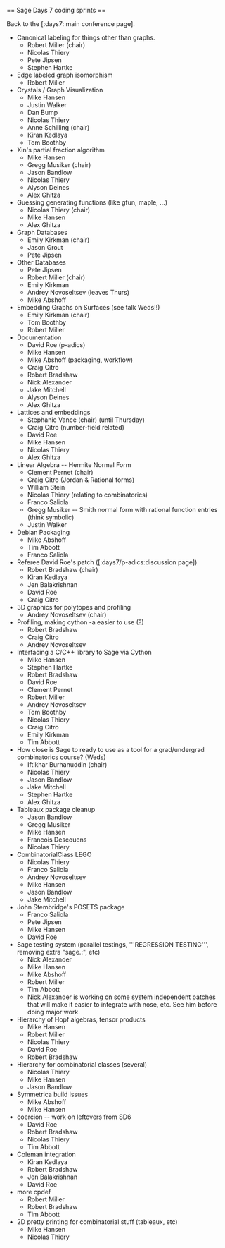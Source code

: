 == Sage Days 7 coding sprints ==

Back to the [:days7: main conference page].

 * Canonical labeling for things other than graphs.
   * Robert Miller (chair)
   * Nicolas Thiery
   * Pete Jipsen
   * Stephen Hartke
 * Edge labeled graph isomorphism
   * Robert Miller
 * Crystals / Graph Visualization
   * Mike Hansen
   * Justin Walker
   * Dan Bump
   * Nicolas Thiery
   * Anne Schilling (chair)
   * Kiran Kedlaya
   * Tom Boothby
 * Xin's partial fraction algorithm
   * Mike Hansen
   * Gregg Musiker (chair)
   * Jason Bandlow
   * Nicolas Thiery
   * Alyson Deines
   * Alex Ghitza
 * Guessing generating functions (like gfun, maple, ...)
   * Nicolas Thiery (chair)
   * Mike Hansen
   * Alex Ghitza
 * Graph Databases
   * Emily Kirkman (chair)
   * Jason Grout
   * Pete Jipsen
 * Other Databases
   * Pete Jipsen
   * Robert Miller (chair)
   * Emily Kirkman
   * Andrey Novoseltsev (leaves Thurs)
   * Mike Abshoff
 * Embedding Graphs on Surfaces (see talk Weds!!)
   * Emily Kirkman (chair)
   * Tom Boothby
   * Robert Miller
 * Documentation 
   * David Roe (p-adics)
   * Mike Hansen
   * Mike Abshoff (packaging, workflow)
   * Craig Citro
   * Robert Bradshaw
   * Nick Alexander
   * Jake Mitchell
   * Alyson Deines
   * Alex Ghitza
 * Lattices and embeddings
   * Stephanie Vance (chair) (until Thursday)
   * Craig Citro (number-field related)
   * David Roe
   * Mike Hansen
   * Nicolas Thiery
   * Alex Ghitza
 * Linear Algebra -- Hermite Normal Form
   * Clement Pernet (chair)
   * Craig Citro (Jordan & Rational forms)
   * William Stein
   * Nicolas Thiery (relating to combinatorics)
   * Franco Saliola
   * Gregg Musiker -- Smith normal form with rational function entries (think symbolic)
   * Justin Walker
 * Debian Packaging
   * Mike Abshoff
   * Tim Abbott
   * Franco Saliola 
 * Referee David Roe's patch ([:days7/p-adics:discussion page])
   * Robert Bradshaw (chair)
   * Kiran Kedlaya
   * Jen Balakrishnan
   * David Roe
   * Craig Citro
 * 3D graphics for polytopes and profiling
   * Andrey Novoseltsev (chair)
 * Profiling, making cython -a easier to use (?)
   * Robert Bradshaw
   * Craig Citro
   * Andrey Novoseltsev
 * Interfacing a C/C++ library to Sage via Cython
   * Mike Hansen
   * Stephen Hartke
   * Robert Bradshaw
   * David Roe
   * Clement Pernet
   * Robert Miller
   * Andrey Novoseltsev
   * Tom Boothby
   * Nicolas Thiery
   * Craig Citro
   * Emily Kirkman
   * Tim Abbott
 * How close is Sage to ready to use as a tool for a grad/undergrad combinatorics course? (Weds)
   * Iftikhar Burhanuddin (chair)
   * Nicolas Thiery
   * Jason Bandlow
   * Jake Mitchell
   * Stephen Hartke
   * Alex Ghitza
 * Tableaux package cleanup
   * Jason Bandlow
   * Gregg Musiker
   * Mike Hansen
   * Francois Descouens
   * Nicolas Thiery
 * CombinatorialClass LEGO
   * Nicolas Thiery
   * Franco Saliola
   * Andrey Novoseltsev
   * Mike Hansen
   * Jason Bandlow
   * Jake Mitchell
 * John Stembridge's POSETS package
   * Franco Saliola
   * Pete Jipsen
   * Mike Hansen
   * David Roe
 * Sage testing system (parallel testings, '''REGRESSION TESTING''', removing extra "sage.:", etc)
   * Nick Alexander
   * Mike Hansen
   * Mike Abshoff
   * Robert Miller
   * Tim Abbott
   * Nick Alexander is working on some system independent patches that will make it easier to integrate with nose, etc.  See him before doing major work.
 * Hierarchy of Hopf algebras, tensor products
   * Mike Hansen
   * Robert Miller
   * Nicolas Thiery
   * David Roe
   * Robert Bradshaw
 * Hierarchy for combinatorial classes (several)
   * Nicolas Thiery
   * Mike Hansen
   * Jason Bandlow
 * Symmetrica build issues
   * Mike Abshoff
   * Mike Hansen
 * coercion -- work on leftovers from SD6
   * David Roe
   * Robert Bradshaw
   * Nicolas Thiery
   * Tim Abbott
 * Coleman integration
   * Kiran Kedlaya
   * Robert Bradshaw
   * Jen Balakrishnan
   * David Roe
 * more cpdef
   * Robert Miller
   * Robert Bradshaw
   * Tim Abbott
 * 2D pretty printing for combinatorial stuff (tableaux, etc)
   * Mike Hansen
   * Nicolas Thiery
